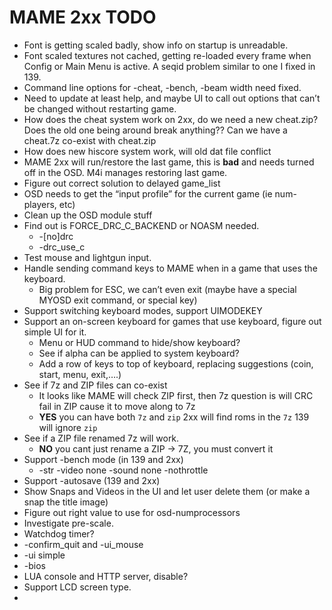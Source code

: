 # MAME 2xx TODO

* Font is getting scaled badly, show info on startup is unreadable. 
* Font scaled textures not cached, getting re-loaded every frame when Config or Main Menu is active. A seqid problem similar to one I fixed in 139. 
* Command line options for -cheat, -bench, -beam width need fixed. 
* Need to update at least help, and maybe UI to call out options that can’t be changed without restarting game. 
* How does the cheat system work on 2xx, do we need a new cheat.zip? Does the old one being around break anything?? Can we have a cheat.7z co-exist with cheat.zip
* How does new hiscore system work, will old dat file conflict
* MAME 2xx will run/restore the last game, this is **bad** and needs turned off in the OSD. M4i manages restoring last game. 
* Figure out correct solution to delayed game_list
* OSD needs to get the “input profile” for the current game (ie num-players, etc)
* Clean up the OSD module stuff
* Find out is FORCE_DRC_C_BACKEND or NOASM needed. 
    * -[no]drc
    * -drc_use_c
* Test mouse and lightgun input. 
* Handle sending command keys to MAME when in a game that uses the keyboard. 
    *  Big problem for ESC, we can’t even exit (maybe have a special MYOSD exit command, or special key)
* Support switching keyboard modes, support UIMODEKEY 
* Support an on-screen keyboard for games that use keyboard, figure out simple UI for it.
    * Menu or HUD command to hide/show keyboard?
    * See if alpha can be applied to system keyboard?
    * Add a row of keys to top of keyboard, replacing suggestions (coin, start, menu, exit,….)
* See if 7z and ZIP files can co-exist
    * It looks like MAME will check ZIP first, then 7z question is will CRC fail in ZIP cause it to move along to 7z
    - **YES** you can have both `7z` and `zip` 2xx will find roms in the `7z` 139 will ignore `zip`
* See if a ZIP file renamed 7z will work. 
    - **NO** you cant just rename a ZIP -> 7Z, you must convert it
* Support -bench mode (in 139 and 2xx)
    * -str <n> -video none -sound none -nothrottle
* Support -autosave (139 and 2xx)
* Show Snaps and Videos in the UI and let user delete them (or make a snap the title image)
* Figure out right value to use for osd-numprocessors
* Investigate pre-scale.
* Watchdog timer?
* -confirm_quit and -ui_mouse
*  -ui simple
* -bios <name>
* LUA console and HTTP server, disable?
* Support LCD screen type.
* 

